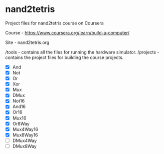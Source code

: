 # nand2tetris
 Project files for nand2tetris course on Coursera

Course - https://www.coursera.org/learn/build-a-computer/

Site - nand2tetris.org

/tools - contains all the files for running the hardware simulator.
/projects - contains the project files for building the course projects.

- [x] And
- [x] Not
- [x] Or
- [x] Xor
- [x] Mux
- [x] DMux
- [x] Not16
- [x] And16
- [x] Or16
- [x] Mux16
- [x] Or8Way
- [x] Mux4Way16
- [x] Mux8Way16
- [ ] DMux4Way
- [ ] DMux8Way